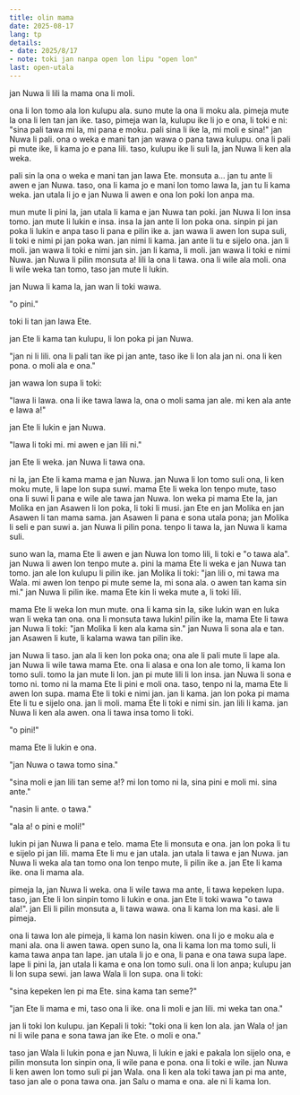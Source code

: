 ```yaml
---
title: olin mama
date: 2025-08-17
lang: tp
details:
- date: 2025/8/17
- note: toki jan nanpa open lon lipu "open lon"
last: open-utala
---
```


jan Nuwa li lili la mama ona li moli.

ona li lon tomo ala lon kulupu ala. suno mute la ona li moku ala. pimeja mute la ona li len tan jan ike. taso, pimeja wan la, kulupu ike li jo e ona, li toki e ni: "sina pali tawa mi la, mi pana e moku. pali sina li ike la, mi moli e sina!" jan Nuwa li pali. ona o weka e mani tan jan wawa o pana tawa kulupu. ona li pali pi mute ike, li kama jo e pana lili. taso, kulupu ike li suli la, jan Nuwa li ken ala weka.

pali sin la ona o weka e mani tan jan lawa Ete. monsuta a... jan tu ante li awen e jan Nuwa. taso, ona li kama jo e mani lon tomo lawa la, jan tu li kama weka. jan utala li jo e jan Nuwa li awen e ona lon poki lon anpa ma.

mun mute li pini la, jan utala li kama e jan Nuwa tan poki. jan Nuwa li lon insa tomo. jan mute li lukin e insa. insa la jan ante li lon poka ona. sinpin pi jan poka li lukin e anpa taso li pana e pilin ike a. jan wawa li awen lon supa suli, li toki e nimi pi jan poka wan. jan nimi li kama. jan ante li tu e sijelo ona. jan li moli. jan wawa li toki e nimi jan sin. jan li kama, li moli. jan wawa li toki e nimi Nuwa. jan Nuwa li pilin monsuta a! lili la ona li tawa. ona li wile ala moli. ona li wile weka tan tomo, taso jan mute li lukin.

jan Nuwa li kama la, jan wan li toki wawa.

"o pini."

toki li tan jan lawa Ete.

jan Ete li kama tan kulupu, li lon poka pi jan Nuwa.

"jan ni li lili. ona li pali tan ike pi jan ante, taso ike li lon ala jan ni. ona li ken pona. o moli ala e ona."

jan wawa lon supa li toki:

"lawa li lawa. ona li ike tawa lawa la, ona o moli sama jan ale. mi ken ala ante e lawa a!"

jan Ete li lukin e jan Nuwa.

"lawa li toki mi. mi awen e jan lili ni."

jan Ete li weka. jan Nuwa li tawa ona.

ni la, jan Ete li kama mama e jan Nuwa. jan Nuwa li lon tomo suli ona, li ken moku mute, li lape lon supa suwi. mama Ete li weka lon tenpo mute, taso ona li suwi li pana e wile ale tawa jan Nuwa. lon weka pi mama Ete la, jan Molika en jan Asawen li lon poka, li toki li musi. jan Ete en jan Molika en jan Asawen li tan mama sama. jan Asawen li pana e sona utala pona; jan Molika li seli e pan suwi a. jan Nuwa li pilin pona. tenpo li tawa la, jan Nuwa li kama suli.

suno wan la, mama Ete li awen e jan Nuwa lon tomo lili, li toki e "o tawa ala". jan Nuwa li awen lon tenpo mute a. pini la mama Ete li weka e jan Nuwa tan tomo. jan ale lon kulupu li pilin ike. jan Molika li toki: "jan lili o, mi tawa ma Wala. mi awen lon tenpo pi mute seme la, mi sona ala. o awen tan kama sin mi." jan Nuwa li pilin ike. mama Ete kin li weka mute a, li toki lili.

mama Ete li weka lon mun mute. ona li kama sin la, sike lukin wan en luka wan li weka tan ona. ona li monsuta tawa lukin! pilin ike la, mama Ete li tawa jan Nuwa li toki: "jan Molika li ken ala kama sin." jan Nuwa li sona ala e tan. jan Asawen li kute, li kalama wawa tan pilin ike.

jan Nuwa li taso. jan ala li ken lon poka ona; ona ale li pali mute li lape ala. jan Nuwa li wile tawa mama Ete. ona li alasa e ona lon ale tomo, li kama lon tomo suli. tomo la jan mute li lon. jan pi mute lili li lon insa. jan Nuwa li sona e tomo ni. tomo ni la mama Ete li pini e moli ona. taso, tenpo ni la, mama Ete li awen lon supa. mama Ete li toki e nimi jan. jan li kama. jan lon poka pi mama Ete li tu e sijelo ona. jan li moli. mama Ete li toki e nimi sin. jan lili li kama. jan Nuwa li ken ala awen. ona li tawa insa tomo li toki.

"o pini!"

mama Ete li lukin e ona.

"jan Nuwa o tawa tomo sina."

"sina moli e jan lili tan seme a!? mi lon tomo ni la, sina pini e moli mi. sina ante."

"nasin li ante. o tawa."

"ala a! o pini e moli!"

lukin pi jan Nuwa li pana e telo. mama Ete li monsuta e ona. jan lon poka li tu e sijelo pi jan lili. mama Ete li mu e jan utala. jan utala li tawa e jan Nuwa. jan Nuwa li weka ala tan tomo ona lon tenpo mute, li pilin ike a. jan Ete li kama ike. ona li mama ala.

pimeja la, jan Nuwa li weka. ona li wile tawa ma ante, li tawa kepeken lupa. taso, jan Ete li lon sinpin tomo li lukin e ona. jan Ete li toki wawa "o tawa ala!". jan Eli li pilin monsuta a, li tawa wawa. ona li kama lon ma kasi. ale li pimeja.

ona li tawa lon ale pimeja, li kama lon nasin kiwen. ona li jo e moku ala e mani ala. ona li awen tawa. open suno la, ona li kama lon ma tomo suli, li kama tawa anpa tan lape. jan utala li jo e ona, li pana e ona tawa supa lape. lape li pini la, jan utala li kama e ona lon tomo suli. ona li lon anpa; kulupu jan li lon supa sewi. jan lawa Wala li lon supa. ona li toki:

"sina kepeken len pi ma Ete. sina kama tan seme?"

"jan Ete li mama e mi, taso ona li ike. ona li moli e jan lili. mi weka tan ona."

jan li toki lon kulupu. jan Kepali li toki: "toki ona li ken lon ala. jan Wala o! jan ni li wile pana e sona tawa jan ike Ete. o moli e ona."

taso jan Wala li lukin pona e jan Nuwa, li lukin e jaki e pakala lon sijelo ona, e pilin monsuta lon sinpin ona, li wile pana e pona. ona li toki e wile. jan Nuwa li ken awen lon tomo suli pi jan Wala. ona li ken ala toki tawa jan pi ma ante, taso jan ale o pona tawa ona. jan Salu o mama e ona. ale ni li kama lon.
